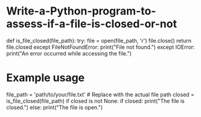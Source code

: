 # Write-a-Python-program-to-assess-if-a-file-is-closed-or-not

def is_file_closed(file_path):
    try:
        file = open(file_path, 'r')
        file.close()
        return file.closed
    except FileNotFoundError:
        print("File not found.")
    except IOError:
        print("An error occurred while accessing the file.")

# Example usage
file_path = 'path/to/your/file.txt'  # Replace with the actual file path
closed = is_file_closed(file_path)
if closed is not None:
    if closed:
        print("The file is closed.")
    else:
        print("The file is open.")
